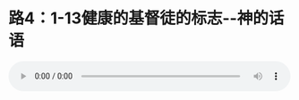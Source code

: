 # 路4：1-13健康的基督徒的标志--神的话语

<audio style="width: 100%;" preload="false" controls controlslist="nodownload"><source src="//cdn.wechat.edu.pl/audio/mp3/old/12337.mp3" type="audio/mpeg">Your browser does not support the audio element.</audio>


